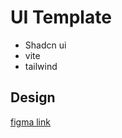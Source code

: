 # UI Template

- Shadcn ui
- vite
- tailwind


## Design 
[figma link](https://www.figma.com/community/file/1203061493325953101)